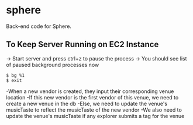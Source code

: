 # sphere
Back-end code for Sphere.

## To Keep Server Running on EC2 Instance
-> Start server and press ctrl+z to pause the process
-> You should see list of paused background processes now
```
$ bg %1
$ exit
```

-When a new vendor is created, they input their corresponding venue location
  -If this new vendor is the first vendor of this venue, we need to create a new venue in the db
  -Else, we need to update the venue's musicTaste to reflect the musicTaste of the new vendor
    -We also need to update the venue's musicTaste if any explorer submits a tag for the venue
  

